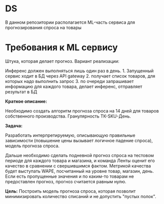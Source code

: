 # DS
В данном репозитории располагается ML-часть сервиса для прогнозирования спроса на товары 

# Требования к ML сервису

Штука, которая делает прогноз. Вариант реализации:

 Инференс должен выполняться лишь один раз в день.
    1. Запущенный сервис ходит в БД через API gateway
    2. получает список товаров, для которых надо выполнить запрос
    3. по очереди запрашивает информацию для каждого товара, делает инференс, отправляет результат в БД


**Краткое описание:**

Необходимо создать алгоритм прогноза спроса на 14 дней для товаров собственного 
производства. Гранулярность ТК-SKU-День. 

**Задача:**

Разработать интерпретируемую, описывающую правильные
зависимости (повышение цены вызывает логичное падение спроса), модель прогноза спроса.

Дальше необходимо сделать подневной прогноз спроса на тестовом периоде для каждого товара
и магазина, и команда Ленты оценит его качество в сравнении с свершившимся фактом. 
Метрикой качества будет выступать WAPE, посчитанный на уровне товар, магазин, день. Если 
есть пропущенные значения и по каким-то товарам не предоставлен прогноз, прогноз считается
равным нулю.


**Цель:**
Построить модель прогноза спроса, которая позволит минимизировать количество списаний и не допустить "пустых полок".